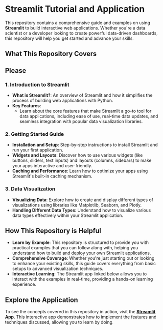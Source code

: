 # Streamlit Tutorial and Application

This repository contains a comprehensive guide and examples on using **Streamlit** to build interactive web applications. Whether you're a data scientist or a developer looking to create powerful data-driven dashboards, this repository will help you get started and advance your skills.


## What This Repository Covers

## Please 

### 1. **Introduction to Streamlit**
   - **What is Streamlit?**: An overview of Streamlit and how it simplifies the process of building web applications with Python.
   - **Key Features**: 
     - Learn about the core features that make Streamlit a go-to tool for data applications, including ease of use, real-time data updates, and seamless integration with popular data visualization libraries.

### 2. **Getting Started Guide**
   - **Installation and Setup**: Step-by-step instructions to install Streamlit and run your first application.
   - **Widgets and Layouts**: Discover how to use various widgets (like buttons, sliders, text inputs) and layouts (columns, sidebars) to make your apps interactive and user-friendly.
   - **Caching and Performance**: Learn how to optimize your apps using Streamlit's built-in caching mechanism.

### 3. **Data Visualization**
   - **Visualizing Data**: Explore how to create and display different types of visualizations using libraries like Matplotlib, Seaborn, and Plotly.
   - **Handling Different Data Types**: Understand how to visualize various data types effectively within your Streamlit application.

## How This Repository is Helpful

- **Learn by Example**: This repository is structured to provide you with practical examples that you can follow along with, helping you understand how to build and deploy your own Streamlit applications.
- **Comprehensive Coverage**: Whether you're just starting out or looking to enhance your existing skills, this guide covers everything from basic setups to advanced visualization techniques.
- **Interactive Learning**: The Streamlit app linked below allows you to interact with the examples in real-time, providing a hands-on learning experience.

## Explore the Application

To see the concepts covered in this repository in action, visit the **[Streamlit App](https://deeprajvadhwane.streamlit.app/)**. This interactive app demonstrates how to implement the features and techniques discussed, allowing you to learn by doing.
